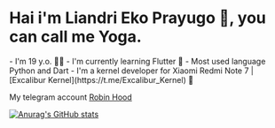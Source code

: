 <h1>Hai i'm Liandri Eko Prayugo 👋, you can call me Yoga.</h1>
- I'm 19 y.o. 🧑🏻
- I'm currently learning Flutter 📖
- Most used language Python and Dart
- I'm a kernel developer for Xiaomi Redmi Note 7 | [Excalibur Kernel](https://t.me/Excalibur_Kernel) 📱

My telegram account [Robin Hood](https://t.me/ExcaliburZx)

[![Anurag's GitHub stats](https://github-readme-stats.vercel.app/api?username=Yoga3911&theme=radical&show_icons=true)](https://github.com/anuraghazra/github-readme-stats)
